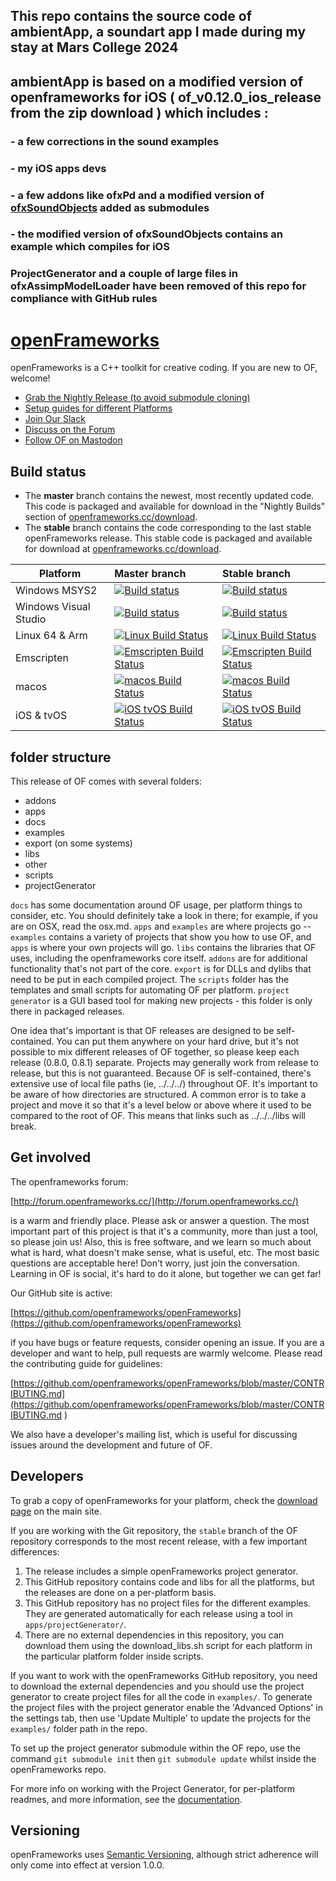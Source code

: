 ## This repo contains the source code of ambientApp, a soundart app I made during my stay at Mars College 2024
## 
## ambientApp is based on a modified version of openframeworks for iOS ( of_v0.12.0_ios_release from the zip download ) which includes :
### - a few corrections in the sound examples
### - my  iOS apps devs
### - a few addons like ofxPd and a modified version of [ofxSoundObjects](https://github.com/tctr/iOS_ofxSoundObjects) added as submodules
### - the modified version of ofxSoundObjects contains an example which compiles for iOS

### ProjectGenerator and a couple of large files in ofxAssimpModelLoader have been removed of this repo for compliance with GitHub rules



[openFrameworks](http://openframeworks.cc/)
================

openFrameworks is a C++ toolkit for creative coding.  If you are new to OF, welcome!

- [Grab the Nightly Release (to avoid submodule cloning)](https://github.com/openframeworks/openFrameworks/releases)
- [Setup guides for different Platforms](https://openframeworks.cc/download/)
- [Join Our Slack](https://join.slack.com/t/openframeworks/shared_invite/zt-1r2brqms0-dZMMFZgZhFTgomjJ0vlCjA)
- [Discuss on the Forum](https://forum.openframeworks.cc) 
- [Follow OF on Mastodon](https://fosstodon.org/@openframeworks)

## Build status

* The **master** branch contains the newest, most recently updated code. This code is packaged and available for download in the "Nightly Builds" section of [openframeworks.cc/download](https://openframeworks.cc/download/).
* The **stable** branch contains the code corresponding to the last stable openFrameworks release. This stable code is packaged and available for download at [openframeworks.cc/download](https://openframeworks.cc/download/).

Platform                     | Master branch  | Stable branch
-----------------------------|:---------|:---------
Windows MSYS2        | [![Build status](https://github.com/openframeworks/openFrameworks/workflows/build-msys2/badge.svg)](https://github.com/openframeworks/openFrameworks/actions) | [![Build status](https://github.com/openframeworks/openFrameworks/workflows/build-msys2/badge.svg?branch=stable)](https://github.com/openframeworks/openFrameworks/actions)
Windows Visual Studio  | [![Build status](https://github.com/openframeworks/openFrameworks/workflows/build-vs/badge.svg)](https://github.com/openframeworks/openFrameworks/actions) | [![Build status](https://github.com/openframeworks/openFrameworks/workflows/build-vs/badge.svg?branch=stable)](https://github.com/openframeworks/openFrameworks/actions)
Linux 64 & Arm                    | [![Linux Build Status](https://github.com/openframeworks/openFrameworks/workflows/build-linux64-and-arm/badge.svg)](https://github.com/openframeworks/openFrameworks/actions) | [![Linux Build Status](https://github.com/openframeworks/openFrameworks/workflows/build-linux64-and-arm/badge.svg?branch=stable)](https://github.com/openframeworks/openFrameworks/actions)
Emscripten                   | [![Emscripten Build Status](https://github.com/openframeworks/openFrameworks/workflows/build-emscripten/badge.svg)](https://github.com/openframeworks/openFrameworks/actions) | [![Emscripten Build Status](https://github.com/openframeworks/openFrameworks/workflows/build-emscripten/badge.svg?branch=stable)](https://github.com/openframeworks/openFrameworks/actions) 
macos                        | [![macos Build Status](https://github.com/openframeworks/openFrameworks/workflows/build-macos/badge.svg)](https://github.com/openframeworks/openFrameworks/actions) | [![macos Build Status](https://github.com/openframeworks/openFrameworks/workflows/build-macos/badge.svg?branch=stable)](https://github.com/openframeworks/openFrameworks/actions)
iOS & tvOS                         | [![iOS tvOS Build Status](https://github.com/openframeworks/openFrameworks/workflows/build-ios-tvos/badge.svg)](https://github.com/openframeworks/openFrameworks/actions) | [![iOS tvOS Build Status](https://github.com/openframeworks/openFrameworks/workflows/build-ios-tvos/badge.svg?branch=stable)](https://github.com/openframeworks/openFrameworks/actions)

<!-- Android Arm7                 | [![Android Build Status](https://github.com/openframeworks/openFrameworks/workflows/build-android/badge.svg)](https://github.com/openframeworks/openFrameworks/actions) | [![Android Build Status](https://github.com/openframeworks/openFrameworks/workflows/build-android/badge.svg?branch=stable)](https://github.com/openframeworks/openFrameworks/actions) -->



## folder structure

This release of OF comes with several folders:

* addons
* apps
* docs
* examples
* export (on some systems)
* libs
* other
* scripts
* projectGenerator


`docs` has some documentation around OF usage, per platform things to consider, etc. You should definitely take a look in there; for example, if you are on OSX, read the osx.md.   `apps` and `examples` are where projects go -- `examples` contains a variety of projects that show you how to use OF, and `apps` is where your own projects will go.  `libs` contains the libraries that OF uses, including the openframeworks core itself.  `addons` are for additional functionality that's not part of the core.  `export` is for DLLs and dylibs that need to be put in each compiled project.  The `scripts` folder has the templates and small scripts for automating OF per platform. `project generator` is a GUI based tool for making new projects - this folder is only there in packaged releases.  

One idea that's important is that OF releases are designed to be self-contained.  You can put them anywhere on your hard drive, but it's not possible to mix different releases of OF together, so please keep each release (0.8.0, 0.8.1) separate.  Projects may generally work from release to release, but this is not guaranteed.  Because OF is self-contained, there's extensive use of local file paths (ie, ../../../) throughout OF.  It's important to be aware of how directories are structured.  A common error is to take a project and move it so that it's a level below or above where it used to be compared to the root of OF.  This means that links such as ../../../libs will break.  

## Get involved

The openframeworks forum:

[http://forum.openframeworks.cc/](http://forum.openframeworks.cc/)

is a warm and friendly place.  Please ask or answer a question.  The most important part of this project is that it's a community, more than just a tool, so please join us!  Also, this is free software, and we learn so much about what is hard, what doesn't make sense, what is useful, etc. The most basic questions are acceptable here!  Don't worry, just join the conversation.  Learning in OF is social, it's hard to do it alone, but together we can get far!

Our GitHub site is active:

[https://github.com/openframeworks/openFrameworks](https://github.com/openframeworks/openFrameworks)

if you have bugs or feature requests, consider opening an issue.  If you are a developer and want to help, pull requests are warmly welcome.  Please read the contributing guide for guidelines:

[https://github.com/openframeworks/openFrameworks/blob/master/CONTRIBUTING.md](https://github.com/openframeworks/openFrameworks/blob/master/CONTRIBUTING.md
)

We also have a developer's mailing list, which is useful for discussing issues around the development and future of OF.

## Developers

To grab a copy of openFrameworks for your platform, check the [download page](http://openframeworks.cc/download) on the main site.  

If you are working with the Git repository, the `stable` branch of the OF repository corresponds to the most recent release, with a few important differences:  

1. The release includes a simple openFrameworks project generator.
2. This GitHub repository contains code and libs for all the platforms, but the releases are done on a per-platform basis.
3. This GitHub repository has no project files for the different examples. They are generated automatically for each release using a tool in `apps/projectGenerator/`.
4. There are no external dependencies in this repository, you can download them using the download_libs.sh script for each platform in the particular platform folder inside scripts.

If you want to work with the openFrameworks GitHub repository, you need to download the external dependencies and you should use the project generator to create project files for all the code in `examples/`.  To generate the project files with the project generator enable the 'Advanced Options' in the settings tab, then use 'Update Multiple' to update the projects for the `examples/` folder path in the repo.

To set up the project generator submodule within the OF repo, use the command `git submodule init` then `git submodule update` whilst inside the openFrameworks repo.

For more info on working with the Project Generator, for per-platform readmes, and more information, see the [documentation](docs/table_of_contents.md).

## Versioning

openFrameworks uses [Semantic Versioning](http://semver.org/), although strict adherence will only come into effect at version 1.0.0.
